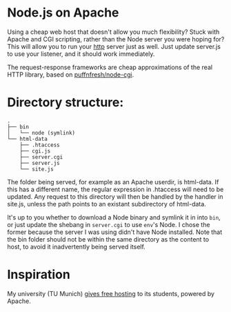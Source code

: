 # Node.js on Apache

Using a cheap web host that doesn't allow you much flexibility?
Stuck with Apache and CGI scripting, rather than the Node server you were hoping for?
This will allow you to run your [http](https://nodejs.org/api/http.html) server just as well.
Just update server.js to use your listener, and it should work immediately.

The request-response frameworks are cheap approximations of the real HTTP library, based on [puffnfresh/node-cgi](https://github.com/puffnfresh/node-cgi).

# Directory structure:

    .
    ├── bin 
    │   └── node (symlink)
    └── html-data
        ├── .htaccess
        ├── cgi.js
        ├── server.cgi
        ├── server.js
        └── site.js

The folder being served, for example as an Apache userdir, is html-data.
If this has a different name, the regular expression in .htaccess will need to be updated.
Any request to this directory will then be handled by the handler in site.js, unless the path points to an existant subdirectory of html-data.

It's up to you whether to download a Node binary and symlink it in into `bin`, or just update the shebang in `server.cgi` to use `env`'s Node.
I chose the former because the server I was using didn't have Node installed.
Note that the bin folder should not be within the same directory as the content to host, to avoid it inadvertently being served itself.

# Inspiration

My university (TU Munich) [gives free hosting](http://home.in.tum.de/) to its students, powered by Apache.
